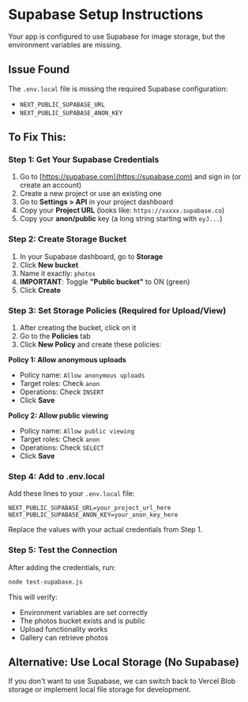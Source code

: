 # Supabase Setup Instructions

Your app is configured to use Supabase for image storage, but the environment variables are missing.

## Issue Found
The `.env.local` file is missing the required Supabase configuration:
- `NEXT_PUBLIC_SUPABASE_URL`
- `NEXT_PUBLIC_SUPABASE_ANON_KEY`

## To Fix This:

### Step 1: Get Your Supabase Credentials
1. Go to [https://supabase.com](https://supabase.com) and sign in (or create an account)
2. Create a new project or use an existing one
3. Go to **Settings > API** in your project dashboard
4. Copy your **Project URL** (looks like: `https://xxxxx.supabase.co`)
5. Copy your **anon/public** key (a long string starting with `eyJ...`)

### Step 2: Create Storage Bucket
1. In your Supabase dashboard, go to **Storage**
2. Click **New bucket**
3. Name it exactly: `photos`
4. **IMPORTANT**: Toggle **"Public bucket"** to ON (green)
5. Click **Create**

### Step 3: Set Storage Policies (Required for Upload/View)
1. After creating the bucket, click on it
2. Go to the **Policies** tab
3. Click **New Policy** and create these policies:

**Policy 1: Allow anonymous uploads**
- Policy name: `Allow anonymous uploads`
- Target roles: Check `anon`
- Operations: Check `INSERT`
- Click **Save**

**Policy 2: Allow public viewing**
- Policy name: `Allow public viewing`
- Target roles: Check `anon`
- Operations: Check `SELECT`
- Click **Save**

### Step 4: Add to .env.local
Add these lines to your `.env.local` file:

```
NEXT_PUBLIC_SUPABASE_URL=your_project_url_here
NEXT_PUBLIC_SUPABASE_ANON_KEY=your_anon_key_here
```

Replace the values with your actual credentials from Step 1.

### Step 5: Test the Connection
After adding the credentials, run:
```bash
node test-supabase.js
```

This will verify:
- Environment variables are set correctly
- The photos bucket exists and is public
- Upload functionality works
- Gallery can retrieve photos

## Alternative: Use Local Storage (No Supabase)
If you don't want to use Supabase, we can switch back to Vercel Blob storage or implement local file storage for development.